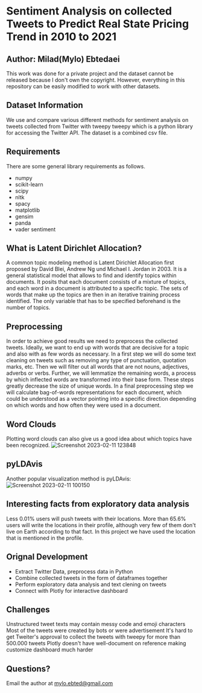 # Sentiment Analysis on collected Tweets to Predict Real State Pricing Trend in 2010 to 2021

## Author: Milad(Mylo) Ebtedaei

This work was done for a private project and the dataset cannot be released because I don't own the copyright. However, everything in this repository can be easily modified to work with other datasets.

## Dataset Information
We use and compare various different methods for sentiment analysis on tweets collected from Twitter with tweepy tweepy which is a python library for accessing the Twitter API. The dataset is a combined csv file. 

## Requirements
There are some general library requirements as follows.

- numpy
- scikit-learn
- scipy
- nltk
- spacy
- matplotlib
- gensim
- panda
- vader sentiment

## What is Latent Dirichlet Allocation?
A common topic modeling method is Latent Dirichlet Allocation first proposed by David Blei, Andrew Ng und Michael I. Jordan in 2003. It is a general statistical model that allows to find and identify topics within documents. It posits that each document consists of a mixture of topics, and each word in a document is attributed to a specific topic. The sets of words that make up the topics are then in an iterative training process identified. The only variable that has to be specified beforehand is the number of topics.

## Preprocessing
In order to achieve good results we need to preprocess the collected tweets. Ideally, we want to end up with words that are decisive for a topic and also with as few words as necessary. In a first step we will do some text cleaning on tweets such as removing any type of punctuation, quotation marks, etc. Then we will filter out all words that are not nouns, adjectives, adverbs or verbs. Further, we will lemmatize the remaining words, a process by which inflected words are transformed into their base form. These steps greatly decrease the size of unique words. 
In a final preprocessing step we will calculate bag-of-words representations for each document, which could be understood as a vector pointing into a specific direction depending on which words and how often they were used in a document.

## Word Clouds
Plotting word clouds can also give us a good idea about which topics have been recognized.
![Screenshot 2023-02-11 123848](https://user-images.githubusercontent.com/121390440/218272732-623d009d-7194-4b60-a35c-cd8721e393c4.png)

## pyLDAvis
Another popular visualization method is pyLDAvis:
![Screenshot 2023-02-11 100150](https://user-images.githubusercontent.com/121390440/218265654-28030bbd-d9a7-453e-8f5c-e0cb97f1e957.png)

## Interesting facts from exploratory data analysis
Less 0.01% users will push tweets with their locations.
More than 65.6% users will write the locations in their profile, although very few of them don't live on Earth according to that fact. In this project we have used the location that is mentioned in the profile.

## Orignal Development
- Extract Twitter Data, preprocess data in Python
- Combine collected tweets in the form of dataframes together 
- Perform exploratory data analysis and text clening on tweets
- Connect with Plotly for interactive dashboard 

## Challenges
Unstructured tweet texts may contain messy code and emoji characters
Most of the tweets were created by bots or were advertisement
It's hard to get Tweiter's approval to collect the tweets with tweepy for more than 500.000 tweets
Plotly doesn't have well-document on reference making customize dashboard much harder

## Questions?
Email the author at mylo.ebted@gmail.com
